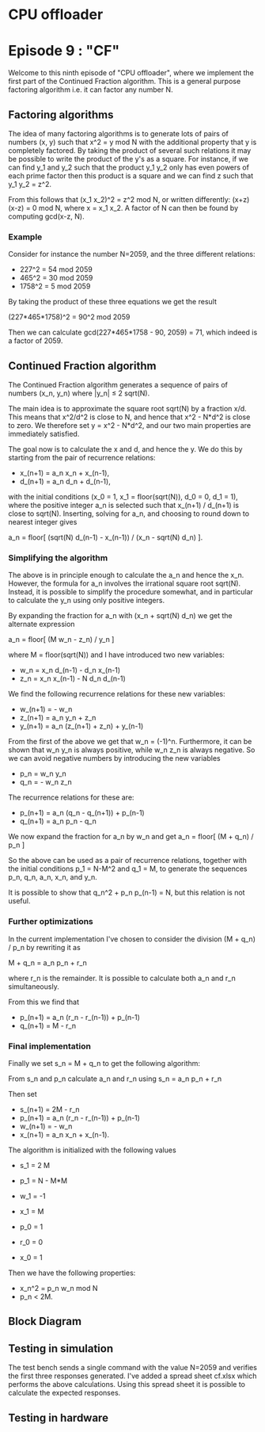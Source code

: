 # CPU offloader
# Episode 9 : "CF"

Welcome to this ninth episode of "CPU offloader", where we implement the first
part of the Continued Fraction algorithm. This is a general purpose factoring
algorithm i.e. it can factor any number N.

## Factoring algorithms

The idea of many factoring algorithms is to generate lots of pairs of numbers
(x, y) such that x^2 = y mod N with the additional property that y is
completely factored. By taking the product of several such relations it may be
possible to write the product of the y's as a square. For instance, if we can
find y\_1 and y\_2 such that the product y\_1 y\_2 only has even powers of each
prime factor then this product is a square and we can find z such that y\_1
y\_2 = z^2.

From this follows that (x\_1 x\_2)^2 = z^2 mod N, or written differently:
(x+z)(x-z) = 0 mod N, where x = x\_1 x\_2. A factor of N can then be found by
computing gcd(x-z, N).

### Example
Consider for instance the number N=2059, and the three different relations:

* 227^2 = 54 mod 2059
* 465^2 = 30 mod 2059
* 1758^2 = 5 mod 2059

By taking the product of these three equations we get the result

(227\*465\*1758)^2 = 90^2 mod 2059

Then we can calculate gcd(227\*465\*1758 - 90, 2059) = 71, which indeed is a
factor of 2059.

## Continued Fraction algorithm

The Continued Fraction algorithm generates a sequence of pairs of numbers
(x\_n, y\_n) where |y\_n| &le; 2 sqrt(N).

The main idea is to approximate the square root sqrt(N) by a fraction x/d.
This means that x^2/d^2 is close to N, and hence that x^2 - N\*d^2 is close to
zero. We therefore set y = x^2 - N\*d^2, and our two main properties are
immediately satisfied.

The goal now is to calculate the x and d, and hence the y. We do this by
starting from the pair of recurrence relations:

* x\_(n+1) = a\_n x\_n + x\_(n-1),
* d\_(n+1) = a\_n d\_n + d\_(n-1),

with the initial conditions (x\_0 = 1, x\_1 = floor(sqrt(N)), d\_0 = 0, d\_1 =
1), where the positive integer a\_n is selected such that x\_(n+1) / d\_(n+1)
is close to sqrt(N). Inserting, solving for a\_n, and choosing to round down to
nearest integer gives

a\_n = floor[ (sqrt(N) d\_(n-1) - x\_(n-1)) / (x\_n - sqrt(N) d\_n) ].

### Simplifying the algorithm

The above is in principle enough to calculate the a\_n and hence the x\_n.
However, the formula for a\_n involves the irrational square root sqrt(N).
Instead, it is possible to simplify the procedure somewhat, and in particular
to calculate the y\_n using only positive integers.

By expanding the fraction for a\_n with (x\_n + sqrt(N) d\_n) we get the
alternate expression

a\_n = floor[ (M w\_n - z\_n) / y\_n ]

where M = floor(sqrt(N)) and I have introduced two new variables:

* w\_n = x\_n d\_(n-1) - d\_n x\_(n-1)
* z\_n = x\_n x\_(n-1) - N d\_n d\_(n-1)

We find the following recurrence relations for these new variables:
* w\_(n+1) = - w\_n
* z\_(n+1) = a\_n y\_n + z\_n
* y\_(n+1) = a\_n (z\_(n+1) + z\_n) + y\_(n-1)

From the first of the above we get that w\_n = (-1)^n. Furthermore, it can be
shown that w\_n y\_n is always positive, while w\_n z\_n is always negative.
So we can avoid negative numbers by introducing the new variables

* p\_n = w\_n y\_n
* q\_n = - w\_n z\_n

The recurrence relations for these are:

* p\_(n+1) = a\_n (q\_n - q\_(n+1)) + p\_(n-1)
* q\_(n+1) = a\_n p\_n - q\_n

We now expand the fraction for a\_n by w\_n and get
a\_n = floor[ (M + q\_n) / p\_n ]

So the above can be used as a pair of recurrence relations, together
with the initial conditions p\_1 = N-M^2 and q\_1 = M, to generate the
sequences p\_n, q\_n, a\_n, x\_n, and y\_n.

It is possible to show that q\_n^2 + p\_n p\_(n-1) = N, but this relation
is not useful.

### Further optimizations

In the current implementation I've chosen to consider the division (M + q\_n) /
p\_n by rewriting it as 

M + q\_n = a\_n p\_n + r\_n

where r\_n is the remainder. It is possible to calculate both a\_n and r\_n
simultaneously.

From this we find that

* p\_(n+1) = a\_n (r\_n - r\_(n-1)) + p\_(n-1)
* q\_(n+1) = M - r\_n

### Final implementation

Finally we set s\_n = M + q\_n to get the following algorithm:

From s\_n and p\_n calculate a\_n and r\_n using
s\_n = a\_n p\_n + r\_n

Then set
* s\_(n+1) = 2M - r\_n
* p\_(n+1) = a\_n (r\_n - r\_(n-1)) + p\_(n-1)
* w\_(n+1) = - w\_n
* x\_(n+1) = a\_n x\_n + x\_(n-1).

The algorithm is initialized with the following values
* s\_1 = 2 M
* p\_1 = N - M\*M
* w\_1 = -1
* x\_1 = M

* p\_0 = 1
* r\_0 = 0
* x\_0 = 1

Then we have the following properties:
* x\_n^2 = p\_n w\_n mod N
* p\_n < 2M.


## Block Diagram

## Testing in simulation
The test bench sends a single command with the value N=2059 and verifies the
first three responses generated.
I've added a spread sheet cf.xlsx which performs the above calculations. Using
this spread sheet it is possible to calculate the expected responses.

## Testing in hardware

